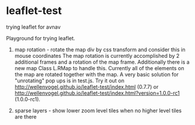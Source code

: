 # leaflet-test
trying leaflet for avnav

Playground for trying leaflet.

1. map rotation - rotate the map div by css transform and consider this in mouse coordinates
The map rotation is currently accomplished by 2 additional frames and a rotation of the map frame. Additionally there is a new map Class L.RMap to handle this.
Currently all of the elements on the map are rotated together with the map. A very basic solution for "unrotating" pop ups is in test.js.
Try it out on http://wellenvogel.github.io/leaflet-test/index.html (0.7.7) or http://wellenvogel.github.io/leaflet-test/index.html?version=1.0.0-rc1 (1.0.0-rc1).

2. sparse layers - show lower zoom level tiles when no higher level tiles are there

